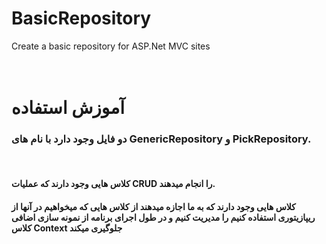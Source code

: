 # BasicRepository
Create a basic repository for ASP.Net MVC sites
<br />
<br />
<br />
<h1>آموزش استفاده</h1>
<h3>دو فایل وجود دارد با نام های GenericRepository و PickRepository.</h3>
<br />
<h4>کلاس هایی وجود دارند که عملیات CRUD را انجام میدهند.</h4>
<h4>کلاس هایی وجود دارند که به ما اجازه میدهند از کلاس هایی که میخواهیم در آنها از ریپازیتوری استفاده کنیم را مدیریت کنیم و در طول اجرای برنامه از نمونه سازی اضافی کلاس Context جلوگیری میکند</h4>
